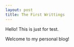 ```yaml
---
layout: post
title: The First Writtings
---
```

Hello!
This is just for test.

Welcome to my personal blog!
